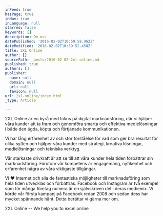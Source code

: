 ```yaml
---
inFeed: true
hasPage: true
inNav: true
inLanguage: null
starred: false
keywords: []
description: Om oss
datePublished: '2016-02-02T10:59:58.962Z'
dateModified: '2016-02-02T10:59:52.458Z'
title: 2XL Online
author: []
sourcePath: _posts/2016-02-02-2xl-online.md
published: true
authors: []
publisher:
  name: null
  domain: null
  url: null
  favicon: null
url: 2xl-online/index.html
_type: Article

---
```

2XL Online är en byrå med fokus på digital marknadsföring, där vi hjälper våra kunder att ta fram och genomföra smarta och effektiva medielösningar i både den ägda, köpta och förtjänade kommunikationen. 

Vi har lång erfarenhet av och stor förståelse för vad som ger bra resultat för olika syften och hjälper våra kunder med strategi, kreativa lösningar, medielösningar och tekniska verktyg.

Vår starkaste drivkraft är att se till att våra kunder hela tiden förbättrar sin marknadsföring. Förutom vår kompetens är engagemang, nyfikenhet och erfarenhet några av våra viktigaste tillgångar. 

Vi ♥ Internet och alla de fantastiska möjligheter till marknadsföring som hela tiden utvecklas och förbättras. Facebook och Instagram är två exempel som för många företag numera är en självskriven del i deras mediemix. Vi körde vår första kampanj på Facebook redan 2008 och sedan dess har mycket spännande hänt. Detta berättar vi gärna mer om.

2XL Online -- We help you to excel online